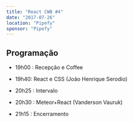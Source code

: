 ```yaml
---
title: "React CWB #4"
date: "2017-07-26"
location: "Pipefy"
sponsor: "Pipefy"
---
```


## Programação

- 19h00 : Recepção e Coffee

- 19h40: React e CSS (João Henrique Serodio)

- 20h25 : Intervalo

- 20h30 : Meteor+React (Vanderson Vauruk)

- 21h15 : Encerramento
